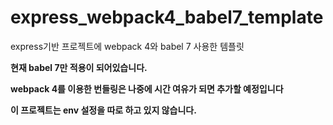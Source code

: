 # express_webpack4_babel7_template
express기반 프로젝트에 webpack 4와 babel 7 사용한 템플릿  

__현재 babel 7만 적용이 되어있습니다.__  

__webpack 4를 이용한 번들링은 나중에 시간 여유가 되면 추가할 예정입니다__


__이 프로젝트는 env 설정을 따로 하고 있지 않습니다.__

